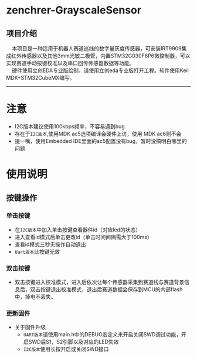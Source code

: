 # zenchrer-GrayscaleSensor #
## 项目介绍 ##
&nbsp;&nbsp;&nbsp;&nbsp;本项目是一种适用于机器人赛道巡线的数字量灰度传感器，可安装IRT9909集成红外传感器以及其他3mm光敏二极管，内置STM32G030F6P6微控制器，可以实现赛道手动按键校准以及串口回传传感器数据等功能。<br>&nbsp;&nbsp;&nbsp;&nbsp;硬件使用立创EDA专业版绘制，请使用立创eda专业版打开工程。软件使用Keil MDK+STM32CubeMX编写。
***
# 注意 #
+ I2C版本建议使用100kbps频率，不容易遇到bug
+ 存在于`I2C版本`,使用MDK ac5选项编译会硬件上访，使用 MDK ac6则不会
+ 提一嘴，使用Embedded IDE里面的ac5配置没有bug，暂时没搞明白哪里的问题
# **使用说明** #

## 按键操作
### 单击按键 ###
+ 在`I2C版本`中加入单击按键查看器件id（对应led的状态）
 + 进入查看id模式后单击更改id（单击时间间隔需大于100ms）
 + 查看id模式三秒无操作自动退出 
+ `Uart版本`此按键无效
### 双击按键 ###
+ 双击按键进入校准模式，进入后依次让每个传感器采集到赛道线与赛道背景信息后，双击按键退出校准模式，退出后赛道数据会保存到MCU的内部flash中，掉电不丢失。
### 更新固件 ###
+ 关于固件升级
	+ `UART版本`请使用main.h中的DEBUG宏定义来开启关闭SWD调试功能，开启SWD后S1，S2引脚以及对应的LED失效
	+ `I2C版本`使用长按开启或关闭SWD接口